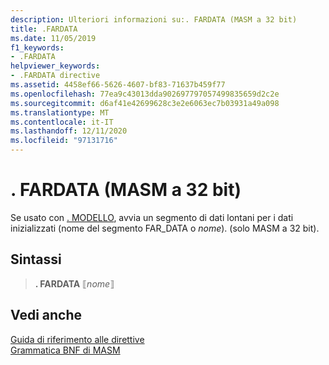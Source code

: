 ```yaml
---
description: Ulteriori informazioni su:. FARDATA (MASM a 32 bit)
title: .FARDATA
ms.date: 11/05/2019
f1_keywords:
- .FARDATA
helpviewer_keywords:
- .FARDATA directive
ms.assetid: 4458ef66-5626-4607-bf83-71637b459f77
ms.openlocfilehash: 77ea9c43013dda902697797057499835659d2c2e
ms.sourcegitcommit: d6af41e42699628c3e2e6063ec7b03931a49a098
ms.translationtype: MT
ms.contentlocale: it-IT
ms.lasthandoff: 12/11/2020
ms.locfileid: "97131716"
---
```

# <a name="fardata-32-bit-masm"></a>. FARDATA (MASM a 32 bit)

Se usato con [. MODELLO](dot-model.md), avvia un segmento di dati lontani per i dati inizializzati (nome del segmento FAR_DATA o *nome*). (solo MASM a 32 bit).

## <a name="syntax"></a>Sintassi

> **. FARDATA** ⟦*nome*⟧

## <a name="see-also"></a>Vedi anche

[Guida di riferimento alle direttive](directives-reference.md)\
[Grammatica BNF di MASM](masm-bnf-grammar.md)
